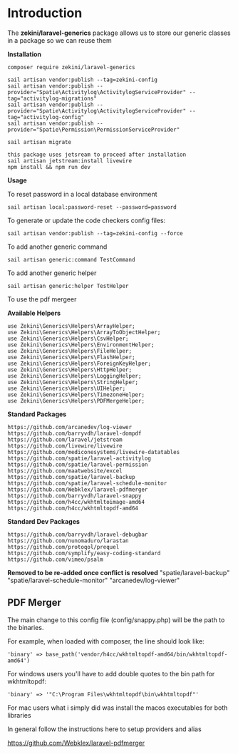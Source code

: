 
# Introduction

  

The **zekini/laravel-generics** package allows us to store our generic classes in a package so we can reuse them

  

**Installation**

    composer require zekini/laravel-generics

    sail artisan vendor:publish --tag=zekini-config
    sail artisan vendor:publish --provider="Spatie\Activitylog\ActivitylogServiceProvider" --tag="activitylog-migrations"
    sail artisan vendor:publish --provider="Spatie\Activitylog\ActivitylogServiceProvider" --tag="activitylog-config"
    sail artisan vendor:publish --provider="Spatie\Permission\PermissionServiceProvider"

    sail artisan migrate

    this package uses jetsream to proceed after installation 
    sail artisan jetstream:install livewire
    npm install && npm run dev

**Usage**

To reset password in a local database environment

    sail artisan local:password-reset --password=password

To generate or update the code checkers config files:

    sail artisan vendor:publish --tag=zekini-config --force

To add another generic command

    sail artisan generic:command TestCommand

To add another generic helper

    sail artisan generic:helper TestHelper

To use the pdf mergeer


**Available Helpers**

    use Zekini\Generics\Helpers\ArrayHelper;
    use Zekini\Generics\Helpers\ArrayToObjectHelper;
    use Zekini\Generics\Helpers\CsvHelper;
    use Zekini\Generics\Helpers\EnvironmentHelper;
    use Zekini\Generics\Helpers\FileHelper;
    use Zekini\Generics\Helpers\FlashHelper;
    use Zekini\Generics\Helpers\ForeignKeyHelper;
    use Zekini\Generics\Helpers\HttpHelper;
    use Zekini\Generics\Helpers\LoggingHelper;
    use Zekini\Generics\Helpers\StringHelper;
    use Zekini\Generics\Helpers\UIHelper;
    use Zekini\Generics\Helpers\TimezoneHelper;
    use Zekini\Generics\Helpers\PDFMergeHelper;

**Standard Packages**

    https://github.com/arcanedev/log-viewer
    https://github.com/barryvdh/laravel-dompdf
    https://github.com/laravel/jetstream
    https://github.com/livewire/livewire
    https://github.com/mediconesystems/livewire-datatables
    https://github.com/spatie/laravel-activitylog
    https://github.com/spatie/laravel-permission
    https://github.com/maatwebsite/excel
    https://github.com/spatie/laravel-backup
    https://github.com/spatie/laravel-schedule-monitor
    https://github.com/Webklex/laravel-pdfmerger
    https://github.com/barryvdh/laravel-snappy
    https://github.com/h4cc/wkhtmltoimage-amd64
    https://github.com/h4cc/wkhtmltopdf-amd64

**Standard Dev Packages**

    https://github.com/barryvdh/laravel-debugbar
    https://github.com/nunomaduro/larastan
    https://github.com/protoqol/prequel
    https://github.com/symplify/easy-coding-standard
    https://github.com/vimeo/psalm

**Removed to be re-added once conflict is resolved**
        "spatie/laravel-backup"
        "spatie/laravel-schedule-monitor"
        "arcanedev/log-viewer"

## PDF Merger
The main change to this config file (config/snappy.php) will be the path to the binaries.

For example, when loaded with composer, the line should look like:

`'binary' => base_path('vendor/h4cc/wkhtmltopdf-amd64/bin/wkhtmltopdf-amd64')`

For windows users you'll have to add double quotes to the bin path for wkhtmltopdf:

`'binary' => '"C:\Program Files\wkhtmltopdf\bin\wkhtmltopdf"'`

For mac users what i simply did was install the macos executables for both libraries

In general follow the instructions here to setup providers and alias

https://github.com/Webklex/laravel-pdfmerger


